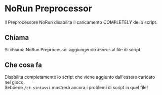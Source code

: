 # NoRun Preprocessor

Il Preprocessore NoRun disabilita il caricamento COMPLETELY dello script.

## Chiama

Si chiama NoRun Preprocessor aggiungendo `#norun` al file di script.

## Che cosa fa

Disabilita completamente lo script che viene aggiunto dall'essere caricato nel gioco.  
Sebbene `/ct sintassi` mostrerà ancora i problemi di script in quel file!